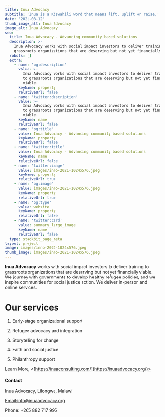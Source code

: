 ```yaml
---
title: Inua Advocacy
subtitle: 'Inua is a Kiswahili word that means lift, uplift or raise.'
date: '2021-08-12'
thumb_image_alt: Inua Advocacy
image_alt: Inua Advocacy
seo:
  title: Inua Advocacy - Advancing community based solutions
  description: >-
    Inua Advocacy works with social impact investors to deliver training to
    grassroots organizations that are deserving but not yet financially viable.
  robots: []
  extra:
    - name: 'og:description'
      value: >-
        Inua Advocacy works with social impact investors to deliver training
        to grassroots organizations that are deserving but not yet financially
        viable.
      keyName: property
      relativeUrl: false
    - name: 'twitter:description'
      value: >-
        Inua Advocacy works with social impact investors to deliver training
        to grassroots organizations that are deserving but not yet financially
        viable.
      keyName: name
      relativeUrl: false
    - name: 'og:title'
      value: Inua Advocacy - Advancing community based solutions
      keyName: property
      relativeUrl: false
    - name: 'twitter:title'
      value: Inua Advocacy - Advancing community based solutions
      keyName: name
      relativeUrl: false
    - name: 'twitter:image'
      value: images/inno-2021-1024x576.jpeg
      keyName: property
      relativeUrl: true
    - name: 'og:image'
      value: images/inno-2021-1024x576.jpeg
      keyName: property
      relativeUrl: true
    - name: 'og:type'
      value: website
      keyName: property
      relativeUrl: false
    - name: 'twitter:card'
      value: summary_large_image
      keyName: name
      relativeUrl: false
  type: stackbit_page_meta
layout: project
image: images/inno-2021-1024x576.jpeg
thumb_image: images/inno-2021-1024x576.jpeg
---
```

**Inua Advocacy** works with social impact investors to deliver training to grassroots organizations that are deserving but not yet financially viable. We journey with governments to develop healthy refugee policies, and we inspire communities for social justice action. We deliver in-person and online services.

# Our services

1.  Early-stage organizational support

2.  Refugee advocacy and integration

3.  Storytelling for change

4.  Faith and social justice

5.  Philanthropy support

Learn More, <[https://inuaconsulting.com/](https://inuaadvocacy.org/)>

#### Contact

Inua Advocacy, Lilongwe, Malawi

[Email:info@inuaadvocacy.org](mailto:info@inuaadvocacy.org)

Phone: +265 882 717 995
